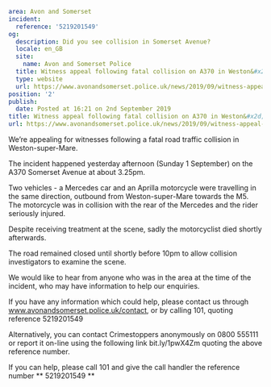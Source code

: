 ```yaml
area: Avon and Somerset
incident:
  reference: '5219201549'
og:
  description: Did you see collision in Somerset Avenue?
  locale: en_GB
  site:
    name: Avon and Somerset Police
  title: Witness appeal following fatal collision on A370 in Weston&#x2d;super&#x2d;Mare | Avon and Somerset Police
  type: website
  url: https://www.avonandsomerset.police.uk/news/2019/09/witness-appeal-following-fatal-collision-on-a370-in-weston-super-mare/
position: '2'
publish:
  date: Posted at 16:21 on 2nd September 2019
title: Witness appeal following fatal collision on A370 in Weston&#x2d;super&#x2d;Mare | Avon and Somerset Police
url: https://www.avonandsomerset.police.uk/news/2019/09/witness-appeal-following-fatal-collision-on-a370-in-weston-super-mare/
```

We’re appealing for witnesses following a fatal road traffic collision in Weston-super-Mare.

The incident happened yesterday afternoon (Sunday 1 September) on the A370 Somerset Avenue at about 3.25pm.

Two vehicles - a Mercedes car and an Aprilla motorcycle were travelling in the same direction, outbound from Weston-super-Mare towards the M5. The motorcycle was in collision with the rear of the Mercedes and the rider seriously injured.

Despite receiving treatment at the scene, sadly the motorcyclist died shortly afterwards.

The road remained closed until shortly before 10pm to allow collision investigators to examine the scene.

We would like to hear from anyone who was in the area at the time of the incident, who may have information to help our enquiries.

If you have any information which could help, please contact us through www.avonandsomerset.police.uk/contact, or by calling 101, quoting reference 5219201549

Alternatively, you can contact Crimestoppers anonymously on 0800 555111 or report it on-line using the following link bit.ly/1pwX4Zm quoting the above reference number.

If you can help, please call 101 and give the call handler the reference number ** 5219201549 **
